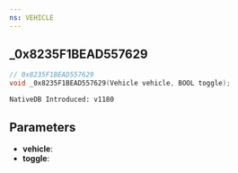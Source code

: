 ```yaml
---
ns: VEHICLE
---
```

## _0x8235F1BEAD557629

```c
// 0x8235F1BEAD557629
void _0x8235F1BEAD557629(Vehicle vehicle, BOOL toggle);
```

```
NativeDB Introduced: v1180
```

## Parameters
* **vehicle**:
* **toggle**:
